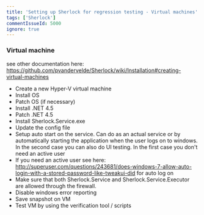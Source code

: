 ```yaml
---
title: 'Setting up Sherlock for regression testing - Virtual machines'
tags: ['Sherlock']
commentIssueId: 5000
ignore: true
---
```


### Virtual machine

see other documentation here: https://github.com/pvandervelde/Sherlock/wiki/Installation#creating-virtual-machines

* Create a new Hyper-V virtual machine
* Install OS
* Patch OS (if necessary)
* Install .NET 4.5
* Patch .NET 4.5
* Install Sherlock.Service.exe
* Update the config file
* Setup auto start on the service. Can do as an actual service or by automatically starting the application when the user logs on to windows. In the second case you can also do UI testing. In the first case you don't need an active user
* If you need an active user see here: http://superuser.com/questions/243681/does-windows-7-allow-auto-login-with-a-stored-password-like-tweakui-did for auto log on
* Make sure that both Sherlock.Service and Sherlock.Service.Executor are allowed through the firewall. 
* Disable windows error reporting
* Save snapshot on VM
* Test VM by using the verification tool / scripts